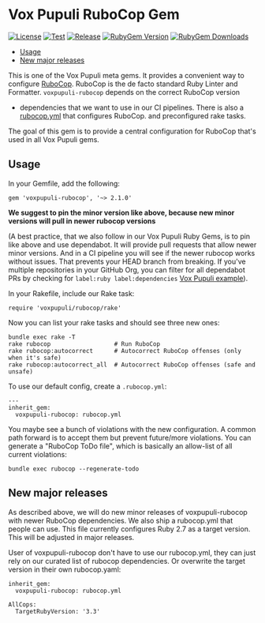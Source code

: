 # Vox Pupuli RuboCop Gem

[![License](https://img.shields.io/github/license/voxpupuli/voxpupuli-rubocop.svg)](https://github.com/voxpupuli/voxpupuli-rubocop/blob/master/LICENSE)
[![Test](https://github.com/voxpupuli/voxpupuli-rubocop/actions/workflows/ci.yml/badge.svg)](https://github.com/voxpupuli/voxpupuli-rubocop/actions/workflows/ci.yml)
[![Release](https://github.com/voxpupuli/voxpupuli-rubocop/actions/workflows/release.yml/badge.svg)](https://github.com/voxpupuli/voxpupuli-rubocop/actions/workflows/release.yml)
[![RubyGem Version](https://img.shields.io/gem/v/voxpupuli-rubocop.svg)](https://rubygems.org/gems/voxpupuli-rubocop)
[![RubyGem Downloads](https://img.shields.io/gem/dt/voxpupuli-rubocop.svg)](https://rubygems.org/gems/voxpupuli-rubocop)

* [Usage](#usage)
* [New major releases](#new-major-releases)

This is one of the Vox Pupuli meta gems. It provides a convenient way to
configure [RuboCop](https://rubocop.org/). RuboCop is the de facto standard Ruby
Linter and Formatter. `voxpupuli-rubocop` depends on the correct RuboCop version
+ dependencies that we want to use in our CI pipelines. There is also a
[rubocop.yml](rubocop.yml) that configures RuboCop. and preconfigured rake
tasks.

The goal of this gem is to provide a central configuration for RuboCop that's
used in all Vox Pupuli gems.

## Usage

In your Gemfile, add the following:

```
gem 'voxpupuli-rubocop', '~> 2.1.0'
```

**We suggest to pin the minor version like above, because new minor versions will pull in newer rubocop versions**

(A best practice, that we also follow in our Vox Pupuli Ruby Gems, is to pin
like above and use dependabot. It will provide pull requests that allow
newer minor versions. And in a CI pipeline you will see if the newer rubocop
works without issues. That prevents your HEAD branch from breaking. If you've
multiple repositories in your GitHub Org, you can filter for all dependabot PRs
by checking for `label:ruby label:dependencies` [Vox Pupuli example](https://github.com/pulls?q=is%3Aopen+is%3Apr+archived%3Afalse+label%3Aruby+label%3Adependencies+user%3Avoxpupuli+)).

In your Rakefile, include our Rake task:

```
require 'voxpupuli/rubocop/rake'
```

Now you can list your rake tasks and should see three new ones:

```terminal
bundle exec rake -T
rake rubocop                  # Run RuboCop
rake rubocop:autocorrect      # Autocorrect RuboCop offenses (only when it's safe)
rake rubocop:autocorrect_all  # Autocorrect RuboCop offenses (safe and unsafe)
```

To use our default config, create a `.rubocop.yml`:

```
---
inherit_gem:
  voxpupuli-rubocop: rubocop.yml
```

You maybe see a bunch of violations with the new configuration. A common path
forward is to accept them but prevent future/more violations. You can generate
a "RuboCop ToDo file", which is basically an allow-list of all current
violations:

```
bundle exec rubocop --regenerate-todo
```

## New major releases

As described above, we will do new minor releases of voxpupuli-rubocop with
newer RuboCop dependencies. We also ship a rubocop.yml that people can use. This
file currently configures Ruby 2.7 as a target version. This will be adjusted in
major releases.

User of voxpupuli-rubocop don't have to use our rubocop.yml, they can just rely
on our curated list of rubocop dependencies. Or overwrite the target version in
their own rubocop.yaml:

```
inherit_gem:
  voxpupuli-rubocop: rubocop.yml

AllCops:
  TargetRubyVersion: '3.3'
```
